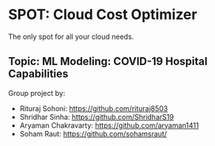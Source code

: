 # SPOT: Cloud Cost Optimizer
The only spot for all your cloud needs.
## Topic: ML Modeling: COVID-19 Hospital Capabilities

Group project by:
- Rituraj Sohoni: https://github.com/rituraj8503
- Shridhar Sinha: https://github.com/ShridharS19
- Aryaman Chakravarty: https://github.com/aryaman1411
- Soham Raut: https://github.com/sohamsraut/
